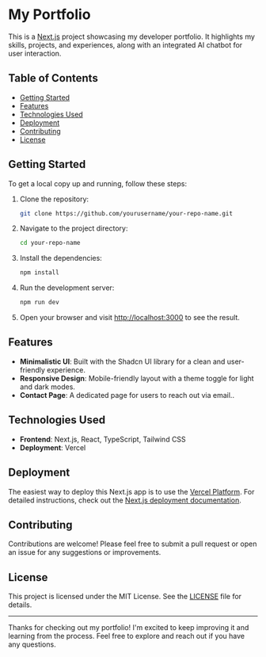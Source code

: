 # My Portfolio

This is a [Next.js](https://nextjs.org/) project showcasing my developer portfolio. It highlights my skills, projects, and experiences, along with an integrated AI chatbot for user interaction.

## Table of Contents

- [Getting Started](#getting-started)
- [Features](#features)
- [Technologies Used](#technologies-used)
- [Deployment](#deployment)
- [Contributing](#contributing)
- [License](#license)

## Getting Started

To get a local copy up and running, follow these steps:

1. Clone the repository:

   ```bash
   git clone https://github.com/yourusername/your-repo-name.git
   ```

2. Navigate to the project directory:

   ```bash
   cd your-repo-name
   ```

3. Install the dependencies:

   ```bash
   npm install
   ```

4. Run the development server:

   ```bash
   npm run dev
   ```

5. Open your browser and visit [http://localhost:3000](http://localhost:3000) to see the result.

## Features

- **Minimalistic UI**: Built with the Shadcn UI library for a clean and user-friendly experience.
- **Responsive Design**: Mobile-friendly layout with a theme toggle for light and dark modes.
- **Contact Page**: A dedicated page for users to reach out via email..

## Technologies Used

- **Frontend**: Next.js, React, TypeScript, Tailwind CSS
- **Deployment**: Vercel

## Deployment

The easiest way to deploy this Next.js app is to use the [Vercel Platform](https://vercel.com/). For detailed instructions, check out the [Next.js deployment documentation](https://nextjs.org/docs/deployment).

## Contributing

Contributions are welcome! Please feel free to submit a pull request or open an issue for any suggestions or improvements.

## License

This project is licensed under the MIT License. See the [LICENSE](LICENSE) file for details.

---

Thanks for checking out my portfolio! I'm excited to keep improving it and learning from the process. Feel free to explore and reach out if you have any questions.
